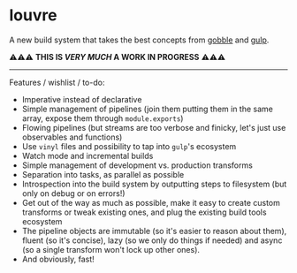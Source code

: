 # louvre

A new build system that takes the best concepts from [gobble](https://github.com/gobblejs/gobble) and [gulp](https://github.com/gulpjs/gulp).

⚠️⚠️⚠️ **THIS IS _VERY MUCH_ A WORK IN PROGRESS** ⚠️⚠️⚠️

---

Features / wishlist / to-do:

- Imperative instead of declarative
- Simple management of pipelines (join them putting them in the same array, expose them through `module.exports`)
- Flowing pipelines (but streams are too verbose and finicky, let's just use observables and functions)
- Use `vinyl` files and possibility to tap into `gulp`'s ecosystem
- Watch mode and incremental builds
- Simple management of development vs. production transforms
- Separation into tasks, as parallel as possible
- Introspection into the build system by outputting steps to filesystem (but only on debug or on errors!)
- Get out of the way as much as possible, make it easy to create custom transforms or tweak existing ones, and plug the existing build tools ecosystem
- The pipeline objects are immutable (so it's easier to reason about them), fluent (so it's concise), lazy (so we only do things if needed) and async (so a single transform won't lock up other ones).
- And obviously, fast!
